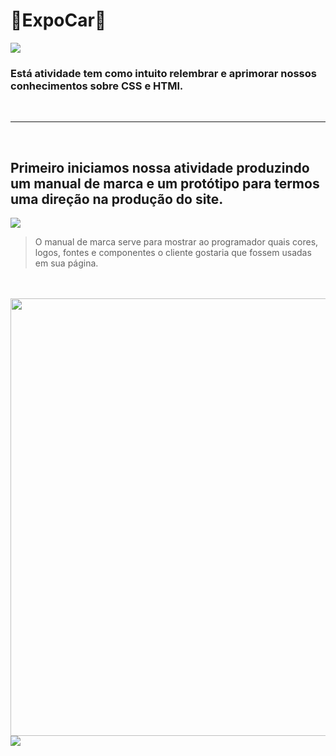 # 🚗ExpoCar🚗

<img src="https://cdn.dribbble.com/userupload/21010518/file/original-bfa84bce0991ff63678312e9c7189349.gif">

### Está atividade tem como intuito relembrar e aprimorar nossos conhecimentos sobre CSS e HTMl.

<br>
<hr>
<br>

 ## Primeiro iniciamos nossa atividade produzindo um manual de marca e um protótipo para termos uma direção na produção do site.

 <img src="https://github.com/user-attachments/assets/c27150e3-a209-4770-9628-025285953f0f">

 > O manual de marca serve para mostrar ao programador quais cores, logos, fontes e componentes o cliente gostaria que fossem usadas em sua página.


<br>
<br>

 <img style="width:700px" src="https://github.com/user-attachments/assets/89cc7c58-7834-4a38-8e4d-614257d74268">
 <img src="https://github.com/user-attachments/assets/bcce6c8e-db04-4e86-a292-6ba5badbe494">



